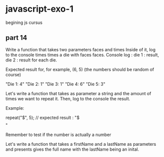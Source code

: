 # javascript-exo-1
 begining js cursus
 
## part 14

 Write a function that takes two parameters faces and times
    Inside of it, log to the console times times a die with faces faces.
    Console log : die 1 : result, die 2 : result for each die.

Expected result for, for example, (6, 5) (the numbers should be random of course)

"Die 1: 4"
"Die 2: 1"
"Die 3: 1"
"Die 4: 6"
"Die 5: 3"

Let's write a function that takes as parameter a string and the amount of times we want to repeat it. Then, log to the console the result.

Example:

repeat("$", 5);
// expected result : "$$$$$"

Remember to test if the number is actually a number

Let's write a function that takes a firstName and a lastName as parameters and presents gives the full name with the lastName being an inital.